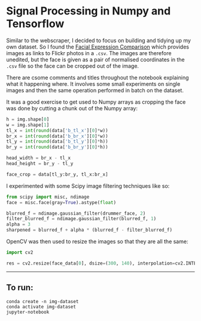 # Signal Processing in Numpy and Tensorflow

Similar to the webscraper, I decided to focus on building and tidying up my own dataset. So I found the [Facial Expression Comparison](https://research.google/tools/datasets/google-facial-expression/) which provides images as links to Flickr photos in a `.csv`. The images are therefore unedited, but the face is given as a pair of normalised coordinates in the `.csv` file so the face can be cropped out of the image.

There are csome comments and titles throughout the notebook explaining what it happening where. It involves some small experiments on single images and then the same operation performed in batch on the dataset.

It was a good exercise to get used to Numpy arrays as cropping the face was done by cutting a chunk out of the Numpy array:

```python
h = img.shape[0]
w = img.shape[1]
tl_x = int(round(data['b_tl_x'][0]*w))
br_x = int(round(data['b_br_x'][0]*w))
tl_y = int(round(data['b_tl_y'][0]*h))
br_y = int(round(data['b_br_y'][0]*h))

head_width = br_x - tl_x
head_height = br_y - tl_y

face_crop = data[tl_y:br_y, tl_x:br_x]
```

I experimented with some Scipy image filtering techniques like so:

```python
from scipy import misc, ndimage
face = misc.face(gray=True).astype(float)

blurred_f = ndimage.gaussian_filter(drummer_face, 2)
filter_blurred_f = ndimage.gaussian_filter(blurred_f, 1)
alpha = 3
sharpened = blurred_f + alpha * (blurred_f - filter_blurred_f)
```

OpenCV was then used to resize the images so that they are all the same:

```python
import cv2

res = cv2.resize(face_data[0], dsize=(300, 140), interpolation=cv2.INTER_CUBIC)
```

---

## To run:

```
conda create -n img-dataset
conda activate img-dataset
jupyter-notebook
```
